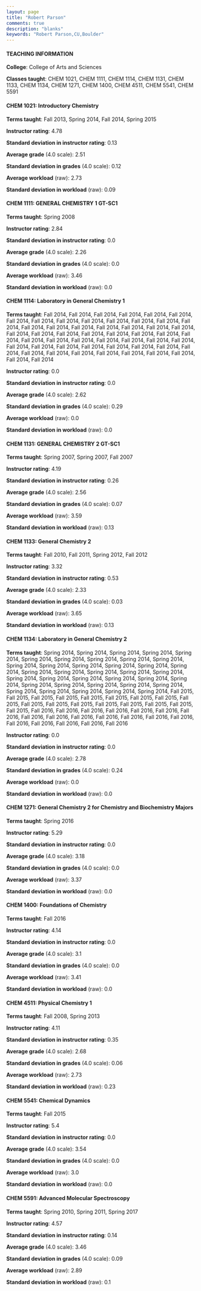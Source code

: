 ```yaml
---
layout: page
title: "Robert Parson" 
comments: true
description: "blanks"
keywords: "Robert Parson,CU,Boulder"
---
```

<head>
<script src="https://ajax.googleapis.com/ajax/libs/jquery/2.1.3/jquery.min.js"></script>
<script src="https://dl.dropboxusercontent.com/s/pc42nxpaw1ea4o9/highcharts.js?dl=0"></script>
<!-- <script src="../assets/js/highcharts.js"></script> -->
<style type="text/css">@font-face {
	font-family: "Bebas Neue";
	src: url(https://www.filehosting.org/file/details/544349/BebasNeue Regular.otf) format("opentype");
	}
	h1.Bebas { 
		font-family: "Bebas Neue", Verdana, Tahoma;
	}
</style>
</head>
	   
#### TEACHING INFORMATION

**College**: College of Arts and Sciences

**Classes taught**: CHEM 1021, CHEM 1111, CHEM 1114, CHEM 1131, CHEM 1133, CHEM 1134, CHEM 1271, CHEM 1400, CHEM 4511, CHEM 5541, CHEM 5591

#### CHEM 1021: Introductory Chemistry

**Terms taught**: Fall 2013, Spring 2014, Fall 2014, Spring 2015

**Instructor rating**: 4.78

**Standard deviation in instructor rating**: 0.13

**Average grade** (4.0 scale): 2.51

**Standard deviation in grades** (4.0 scale): 0.12

**Average workload** (raw): 2.73

**Standard deviation in workload** (raw): 0.09

#### CHEM 1111: GENERAL CHEMISTRY 1 GT-SC1

**Terms taught**: Spring 2008

**Instructor rating**: 2.84

**Standard deviation in instructor rating**: 0.0

**Average grade** (4.0 scale): 2.26

**Standard deviation in grades** (4.0 scale): 0.0

**Average workload** (raw): 3.46

**Standard deviation in workload** (raw): 0.0

#### CHEM 1114: Laboratory in General Chemistry 1

**Terms taught**: Fall 2014, Fall 2014, Fall 2014, Fall 2014, Fall 2014, Fall 2014, Fall 2014, Fall 2014, Fall 2014, Fall 2014, Fall 2014, Fall 2014, Fall 2014, Fall 2014, Fall 2014, Fall 2014, Fall 2014, Fall 2014, Fall 2014, Fall 2014, Fall 2014, Fall 2014, Fall 2014, Fall 2014, Fall 2014, Fall 2014, Fall 2014, Fall 2014, Fall 2014, Fall 2014, Fall 2014, Fall 2014, Fall 2014, Fall 2014, Fall 2014, Fall 2014, Fall 2014, Fall 2014, Fall 2014, Fall 2014, Fall 2014, Fall 2014, Fall 2014, Fall 2014, Fall 2014, Fall 2014, Fall 2014, Fall 2014, Fall 2014, Fall 2014, Fall 2014, Fall 2014, Fall 2014

**Instructor rating**: 0.0

**Standard deviation in instructor rating**: 0.0

**Average grade** (4.0 scale): 2.62

**Standard deviation in grades** (4.0 scale): 0.29

**Average workload** (raw): 0.0

**Standard deviation in workload** (raw): 0.0

#### CHEM 1131: GENERAL CHEMISTRY 2 GT-SC1

**Terms taught**: Spring 2007, Spring 2007, Fall 2007

**Instructor rating**: 4.19

**Standard deviation in instructor rating**: 0.26

**Average grade** (4.0 scale): 2.56

**Standard deviation in grades** (4.0 scale): 0.07

**Average workload** (raw): 3.59

**Standard deviation in workload** (raw): 0.13

#### CHEM 1133: General Chemistry 2

**Terms taught**: Fall 2010, Fall 2011, Spring 2012, Fall 2012

**Instructor rating**: 3.32

**Standard deviation in instructor rating**: 0.53

**Average grade** (4.0 scale): 2.33

**Standard deviation in grades** (4.0 scale): 0.03

**Average workload** (raw): 3.65

**Standard deviation in workload** (raw): 0.13

#### CHEM 1134: Laboratory in General Chemistry 2

**Terms taught**: Spring 2014, Spring 2014, Spring 2014, Spring 2014, Spring 2014, Spring 2014, Spring 2014, Spring 2014, Spring 2014, Spring 2014, Spring 2014, Spring 2014, Spring 2014, Spring 2014, Spring 2014, Spring 2014, Spring 2014, Spring 2014, Spring 2014, Spring 2014, Spring 2014, Spring 2014, Spring 2014, Spring 2014, Spring 2014, Spring 2014, Spring 2014, Spring 2014, Spring 2014, Spring 2014, Spring 2014, Spring 2014, Spring 2014, Spring 2014, Spring 2014, Spring 2014, Spring 2014, Fall 2015, Fall 2015, Fall 2015, Fall 2015, Fall 2015, Fall 2015, Fall 2015, Fall 2015, Fall 2015, Fall 2015, Fall 2015, Fall 2015, Fall 2015, Fall 2015, Fall 2015, Fall 2015, Fall 2015, Fall 2016, Fall 2016, Fall 2016, Fall 2016, Fall 2016, Fall 2016, Fall 2016, Fall 2016, Fall 2016, Fall 2016, Fall 2016, Fall 2016, Fall 2016, Fall 2016, Fall 2016, Fall 2016, Fall 2016, Fall 2016, Fall 2016

**Instructor rating**: 0.0

**Standard deviation in instructor rating**: 0.0

**Average grade** (4.0 scale): 2.78

**Standard deviation in grades** (4.0 scale): 0.24

**Average workload** (raw): 0.0

**Standard deviation in workload** (raw): 0.0

#### CHEM 1271: General Chemistry 2 for Chemistry and Biochemistry Majors

**Terms taught**: Spring 2016

**Instructor rating**: 5.29

**Standard deviation in instructor rating**: 0.0

**Average grade** (4.0 scale): 3.18

**Standard deviation in grades** (4.0 scale): 0.0

**Average workload** (raw): 3.37

**Standard deviation in workload** (raw): 0.0

#### CHEM 1400: Foundations of Chemistry

**Terms taught**: Fall 2016

**Instructor rating**: 4.14

**Standard deviation in instructor rating**: 0.0

**Average grade** (4.0 scale): 3.1

**Standard deviation in grades** (4.0 scale): 0.0

**Average workload** (raw): 3.41

**Standard deviation in workload** (raw): 0.0

#### CHEM 4511: Physical Chemistry 1

**Terms taught**: Fall 2008, Spring 2013

**Instructor rating**: 4.11

**Standard deviation in instructor rating**: 0.35

**Average grade** (4.0 scale): 2.68

**Standard deviation in grades** (4.0 scale): 0.06

**Average workload** (raw): 2.73

**Standard deviation in workload** (raw): 0.23

#### CHEM 5541: Chemical Dynamics

**Terms taught**: Fall 2015

**Instructor rating**: 5.4

**Standard deviation in instructor rating**: 0.0

**Average grade** (4.0 scale): 3.54

**Standard deviation in grades** (4.0 scale): 0.0

**Average workload** (raw): 3.0

**Standard deviation in workload** (raw): 0.0

#### CHEM 5591: Advanced Molecular Spectroscopy

**Terms taught**: Spring 2010, Spring 2011, Spring 2017

**Instructor rating**: 4.57

**Standard deviation in instructor rating**: 0.14

**Average grade** (4.0 scale): 3.46

**Standard deviation in grades** (4.0 scale): 0.09

**Average workload** (raw): 2.89

**Standard deviation in workload** (raw): 0.1

